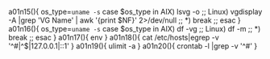a01n15(){
os_type=`uname -s`
case $os_type in
    AIX)
        lsvg -o
        ;;
    Linux)
        vgdisplay -A |grep 'VG Name' | awk '{print $NF}' 2>/dev/null
        ;;
    *)
        break
        ;;
esac
}
a01n16(){
os_type=`uname -s`
case $os_type in
    AIX)
        df -vg
        ;;
    Linux)
        df -m
        ;;
    *)
        break
        ;;
esac
}
a01n17(){
env
}
a01n18(){
cat /etc/hosts|egrep -v '^#|^$|127.0.0.1|::1'
}
a01n19(){
ulimit -a 
}
a01n20(){
crontab -l |grep -v '^#'
}
